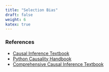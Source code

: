 ```yaml
---
title: "Selection Bias"
draft: false
weight: 6
katex: true
---
```


### References
- [Causal Inference Textbook](https://mixtape.scunning.com/potential-outcomes.html)
- [Python Causality Handbook](https://matheusfacure.github.io/python-causality-handbook/07-Beyond-Confounders.html)
- [Comprehensive Causal Inference Textbook](https://cdn1.sph.harvard.edu/wp-content/uploads/sites/1268/2021/03/ciwhatif_hernanrobins_30mar21.pdf)